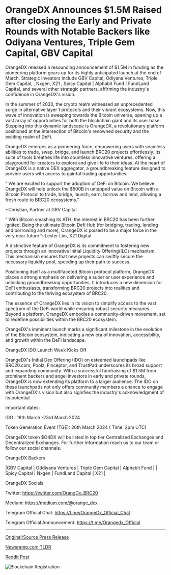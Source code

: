 # OrangeDX Announces $1.5M Raised after closing the Early and Private Rounds with Notable Backers like Odiyana Ventures, Triple Gem Capital, GBV Capital

OrangeDX released a resounding announcement of $1.5M in funding as the pioneering platform gears up for its highly anticipated launch at the end of March. Strategic investors include GBV Capital, Odiyana Ventures, Triple Gem Capital, , Nxgen, X21 , Spicy Capital | Alphabit Fund | FundLand Capital, and several other strategic partners, affirming the industry's confidence in OrangeDX's vision.

In the summer of 2020, the crypto realm witnessed an unprecedented surge in alternative layer 1 protocols and their vibrant ecosystems. Now, this wave of innovation is sweeping towards the Bitcoin universe, opening up a vast array of opportunities for both the blockchain giant and its user base. Stepping into this dynamic landscape is OrangeDX, a revolutionary platform positioned at the intersection of Bitcoin's renowned security and the exciting realm of DeFi.

OrangeDX emerges as a pioneering force, empowering users with seamless abilities to trade, swap, bridge, and launch BRC20 projects effortlessly. Its suite of tools breathes life into countless innovative ventures, offering a playground for creators to explore and give life to their ideas. At the heart of OrangeDX is a native DEX aggregator, a groundbreaking feature designed to provide users with access to gainful trading opportunities.

“ We are excited to support the adoption of DeFi on Bitcoin. We believe OrangeDX will help unlock the $500B in untapped value on Bitcoin with a Bitcoin Protocol to trade, bridge, launch, earn, borrow and lend, allowing a fresh route to BRC20 ecosystems.”

~Christian, Partner at GBV Capital

“ With Bitcoin smashing its ATH, the interest in BRC20 has been further ignited. Being the ultimate Bitcoin Defi Hub (for bridging, trading, lending and borrowing and more), OrangeDX is poised to be a major force in the very near future.”~Lester Lim, X21 Digital

A distinctive feature of OrangeDX is its commitment to fostering new projects through an innovative Initial Liquidity Offering(ILO) mechanism. This mechanism ensures that new projects can swiftly secure the necessary liquidity pool, speeding up their path to success.

Positioning itself as a multifaceted Bitcoin protocol platform, OrangeDX places a strong emphasis on delivering a superior user experience and unlocking groundbreaking opportunities. It introduces a new dimension for DeFi enthusiasts, transforming BRC20 projects into realities and contributing to the thriving ecosystem of BRC20.

The essence of OrangeDX lies in its vision to simplify access to the vast spectrum of the DeFi world while ensuring robust security measures. Beyond a platform, OrangeDX embodies a community-driven movement, set to redefine possibilities within the BRC20 ecosystem.

OrangeDX's imminent launch marks a significant milestone in the evolution of the Bitcoin ecosystem, indicating a new era of innovation, accessibility, and growth within the DeFi landscape.

OrangeDX IDO Launch Week Kicks Off

OrangeDX's Initial Dex Offering (IDO) on esteemed launchpads like BRC20.com, Poolz, Finceptor, and TrustPad underscores its broad support and expanding community. With a successful fundraising of $1.5M from prominent backers and angel investors in early and private rounds, OrangeDX is now extending its platform to a larger audience. The IDO on these launchpads not only offers community members a chance to engage with OrangeDX's vision but also signifies the industry's acknowledgment of its potential.

Important dates:

IDO : 18th March -23rd March 2024

Token Generation Event (TGE): 26th March 2024 ( Time: 2pm UTC)

OrangeDX token $O4DX will be listed in top tier Centralized Exchanges and Decentralized Exchanges. For further information reach us to our team or follow our social channels.

OrangeDX Backers

|GBV Capital | Oddiyana Ventures | Triple Gem Capital | Alphabit Fund | | Spicy Capital | Nxgen | FundLand Capital | X21 |

OrangeDX Socials

Twitter: https://twitter.com/OrangDx_BRC20

Medium: https://medium.com/@orange_dex

Telegram Official Chat: https://t.me/OrangeDx_Official_Chat

Telegram Official Announcement: https://t.me/Orangedx_Official 

---

[Original/Source Press Release](https://blockchainwire.io/press-release/orangedx-announces-15m-raised-after-closing-the-early-and-private-rounds-with-notable-backers-like-odiyana-ventures-triple-gem-capital-gbv-capital-1)
                    

[Newsramp.com TLDR](None) 



[Reddit Post](https://www.reddit.com/r/CryptoNewsInfo/comments/1bht2mn/orangedx_secures_15m_funding_for_groundbreaking/) 



![Blockchain Registration](https://cdn.newsramp.app/blockchainwire/qrcode/243/18/joke5YPk.webp)